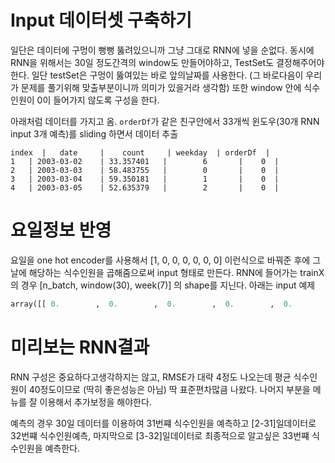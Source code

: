 # Input 데이터셋 구축하기

일단은 데이터에 구멍이 뻥뻥 뚫려있으니까 그냥 그대로 RNN에 넣을 순없다. 동시에 RNN을 위해서는 30일 정도간격의 window도 만들어야하고, TestSet도 결정해주어야 한다.
일단 testSet은 구멍이 뚫여있는 바로 앞의날짜를 사용한다. (그 바로다음이 우리가 문제를 풀기위해 맞출부분이니까 의미가 있을거라 생각함) 또한 window 안에 식수인원이 0이 들어가지 않도록 구성을 한다.

아래처럼 데이터를 가지고 옴. `orderDf`가 같은 친구안에서 33개씩 윈도우(30개 RNN input 3개 예측)를 sliding 하면서 데이터 추출

```
index  |   date	    |    count	   | weekday  |	orderDf  |
1	| 2003-03-02	| 33.357401   | 	   6	   |    0  |
2	| 2003-03-03	| 58.483755   | 	   0	   |    0  |
3	| 2003-03-04	| 59.350181   | 	   1	   |    0  |
4	| 2003-03-05	| 52.635379   | 	   2	   |    0  |
```



# 요일정보 반영

요일을 one hot encoder를 사용해서 [1, 0, 0, 0, 0, 0, 0] 이런식으로 바꿔준 후에 그날에 해당하는 식수인원을 곱해줌으로써 input 형태로 만든다. RNN에 들어가는 trainX의 경우 [n_batch, window(30), week(7)] 의 shape를 지닌다. 아래는 input 예제

```python
array([[ 0.        ,  0.        ,  0.        ,  0.        ,  0.        , 0.        , 33.35740072]])
   ```


# 미리보는 RNN결과

RNN 구성은 중요하다고생각하지는 않고, RMSE가 대략 4정도 나오는데 평균 식수인원이 40정도이므로 (딱히 좋은성능은 아님) 딱 표준편차많큼 나왔다. 나머지 부분을 메뉴를 잘 이용해서 추가보정을 해야한다.

예측의 경우 30일 데이터를 이용하여 31번쨰 식수인원을 예측하고 [2-31]일데이터로 32번쨰 식수인원예측, 마지막으로 [3-32]일데이터로 최종적으로 알고싶은 33번쨰 식수인원을 예측한다.
